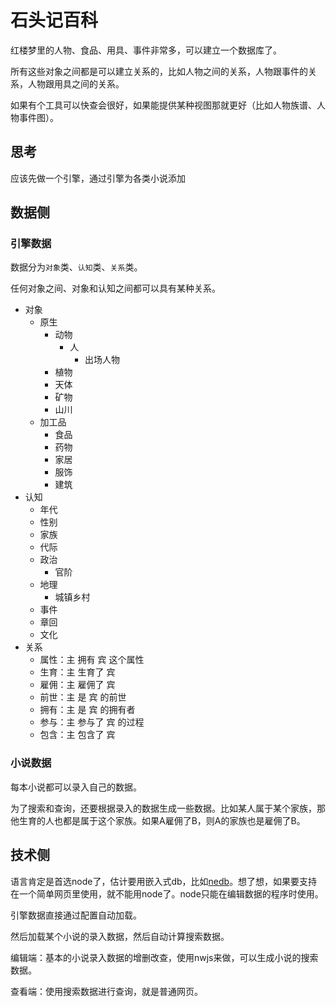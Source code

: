 # 石头记百科

红楼梦里的人物、食品、用具、事件非常多，可以建立一个数据库了。

所有这些对象之间都是可以建立关系的，比如人物之间的关系，人物跟事件的关系，人物跟用具之间的关系。

如果有个工具可以快查会很好，如果能提供某种视图那就更好（比如人物族谱、人物事件图）。

## 思考

应该先做一个引擎，通过引擎为各类小说添加

## 数据侧

### 引擎数据

数据分为`对象`类、`认知`类、`关系`类。

任何对象之间、对象和认知之间都可以具有某种关系。

- 对象
  - 原生
    - 动物
      - 人
        - 出场人物
    - 植物
    - 天体
    - 矿物
    - 山川
  - 加工品
    - 食品
    - 药物
    - 家居
    - 服饰
    - 建筑
- 认知
  - 年代
  - 性别
  - 家族
  - 代际
  - 政治
    - 官阶
  - 地理
    - 城镇乡村
  - 事件
  - 章回
  - 文化
- 关系
  - 属性：主 拥有 宾 这个属性
  - 生育：主 生育了 宾
  - 雇佣：主 雇佣了 宾
  - 前世：主 是 宾 的前世
  - 拥有：主 是 宾 的拥有者
  - 参与：主 参与了 宾 的过程
  - 包含：主 包含了 宾

### 小说数据

每本小说都可以录入自己的数据。

为了搜索和查询，还要根据录入的数据生成一些数据。比如某人属于某个家族，那他生育的人也都是属于这个家族。如果A雇佣了B，则A的家族也是雇佣了B。

## 技术侧

语言肯定是首选node了，估计要用嵌入式db，比如[nedb](https://github.com/louischatriot/nedb)。想了想，如果要支持在一个简单网页里使用，就不能用node了。node只能在编辑数据的程序时使用。

引擎数据直接通过配置自动加载。

然后加载某个小说的录入数据，然后自动计算搜索数据。

编辑端：基本的小说录入数据的增删改查，使用nwjs来做，可以生成小说的搜索数据。

查看端：使用搜索数据进行查询，就是普通网页。



